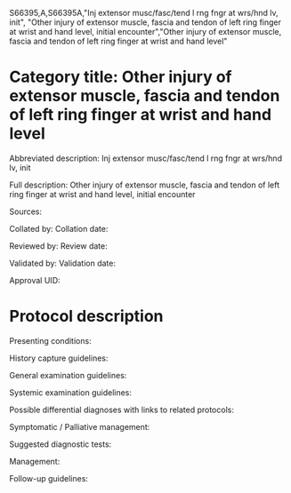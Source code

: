 S66395,A,S66395A,"Inj extensor musc/fasc/tend l rng fngr at wrs/hnd lv, init", "Other injury of extensor muscle, fascia and tendon of left ring finger at wrist and hand level, initial encounter","Other injury of extensor muscle, fascia and tendon of left ring finger at wrist and hand level"
# Category title: Other injury of extensor muscle, fascia and tendon of left ring finger at wrist and hand level

Abbreviated description: Inj extensor musc/fasc/tend l rng fngr at wrs/hnd lv, init

Full description: Other injury of extensor muscle, fascia and tendon of left ring finger at wrist and hand level, initial encounter

Sources:

Collated by:
Collation date:

Reviewed by:
Review date:

Validated by:
Validation date:

Approval UID:

# Protocol description

Presenting conditions:

History capture guidelines:

General examination guidelines:

Systemic examination guidelines:

Possible differential diagnoses with links to related protocols:

Symptomatic / Palliative management:

Suggested diagnostic tests:

Management:

Follow-up guidelines:
